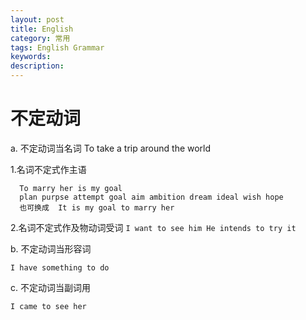 ```yaml
---
layout: post
title: English
category: 常用
tags: English Grammar
keywords: 
description: 
---
```


# 不定动词

a. 不定动词当名词
To take a trip around the world
  
  1.名词不定式作主语
  ```
    To marry her is my goal
    plan purpse attempt goal aim ambition dream ideal wish hope
    也可换成  It is my goal to marry her
  ```
  
  2.名词不定式作及物动词受词
    ```
    I want to see him
    He intends to try it
    ```
    
b. 不定动词当形容词
  ```
I have something to do
  ```
c. 不定动词当副词用
  ```
I came to see her
  ```


